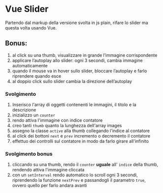 # Vue Slider

Partendo dal markup della versione svolta in js plain, rifare lo slider ma questa volta usando Vue.

## **Bonus:**

1. al click su una thumb, visualizzare in grande l’immagine corrispondente
2. applicare l’autoplay allo slider: ogni 3 secondi, cambia immagine automaticamente
3. quando il mouse va in hover sullo slider, bloccare l’autoplay e farlo riprendere quando esce
4. al doppio click sullo slider cambia la direzione dell’autoplay

### Svolgimento

1. Inserisco l'array di oggetti contenenti le immagini, il titolo e la descrizione
2. inizializzo un `counter`
3. rendo attiva l'immagine con indice contatore
4. creo tanti `thumb` quanto la lunghezza dell'array images
5. assegno la classe `active` alla thumb collegando l'indice al contatore
6. al click dei bottoni `next` e `prev` incremento o decremento il contatore
7. effettuo dei controlli sul contatore in modo da farlo girare all'infinito

### Svolgimento bonus

1. cliccando su una thumb, rendo il `counter` **uguale** all' `indice` della thumb, rendendo attiva l'immagine cliccata
2. con un `setInterval` rendo automatico lo scroll ogni 3 secondi, riprendendo la funzione `nextPrev` e passandogli il parametro `true`, ovvero quello per farlo andara avanti
